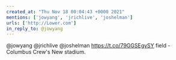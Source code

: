 ```yaml
---
created_at: "Thu Nov 18 00:04:43 +0000 2021"
mentions: ['jowyang', 'jrichlive', 'joshelman']
urls: ['http://Lower.com']
in_reply_to: @jowyang
---
```


@jowyang @jrichlive @joshelman https://t.co/79GGSEgySY field - Columbus Crew's New stadium.